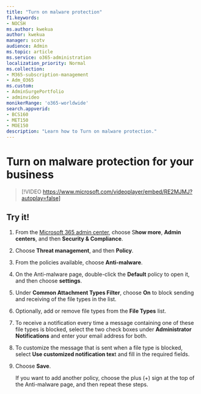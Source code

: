 ```yaml
---
title: "Turn on malware protection"
f1.keywords:
- NOCSH
ms.author: kwekua
author: kwekua
manager: scotv
audience: Admin
ms.topic: article
ms.service: o365-administration
localization_priority: Normal
ms.collection: 
- M365-subscription-management 
- Adm_O365
ms.custom: 
- AdminSurgePortfolio
- adminvideo
monikerRange: 'o365-worldwide'
search.appverid:
- BCS160
- MET150
- MOE150
description: "Learn how to Turn on malware protection."
---
```


# Turn on malware protection for your business

> [!VIDEO https://www.microsoft.com/videoplayer/embed/RE2MJMJ?autoplay=false]

## Try it!

1. From the [Microsoft 365 admin center](https://admin.microsoft.com), choose S**how more**, **Admin centers**, and then **Security & Compliance**.
1. Choose **Threat management**, and then **Policy**.
1. From the policies available, choose **Anti-malware**.
1. On the Anti-malware page, double-click the **Default** policy to open it, and then choose **settings**.
1. Under **Common Attachment Types Filter**, choose **On** to block sending and receiving of the file types in the list.
1. Optionally, add or remove file types from the **File Types** list.
1. To receive a notification every time a message containing one of these file types is blocked, select the two check boxes under **Administrator Notifications** and enter your email address for both.
1. To customize the message that is sent when a file type is blocked, select **Use customized notification tex**t and fill in the required fields.
1. Choose **Save**.

    If you want to add another policy, choose the plus (+) sign at the top of the Anti-malware page, and then repeat these steps.
